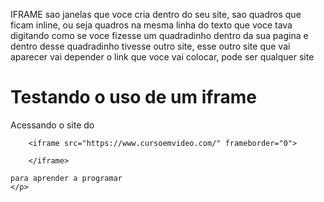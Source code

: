 IFRAME
sao janelas que voce cria dentro do seu site, sao quadros que ficam inline, ou seja quadros na mesma linha do texto que voce tava digitando
como se voce fizesse um quadradinho dentro da sua pagina e dentro desse quadradinho tivesse outro site, esse outro site que vai aparecer vai depender o link que voce vai colocar, pode ser qualquer site

<body>
    <h1>Testando o uso de um iframe</h1>
    <p>Acessando o site do 
        
        <iframe src="https://www.cursoemvideo.com/" frameborder="0">

        </iframe>
        
    para aprender a programar
    </p>
</body>